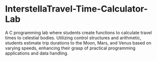 # InterstellaTravel-Time-Calculator-Lab
 A C programming lab where students create functions to calculate travel times to celestial bodies. Utilizing control structures and arithmetic, students estimate trip durations to the Moon, Mars, and Venus based on varying speeds, enhancing their grasp of practical programming applications and data handling.
